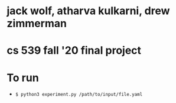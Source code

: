 # jack wolf, atharva kulkarni, drew zimmerman
# cs 539 fall '20 final project

# To run
- `$ python3 experiment.py /path/to/input/file.yaml`
